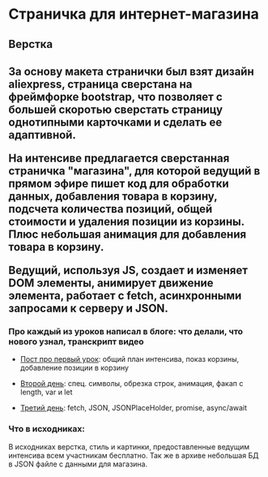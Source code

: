 # Страничка для интернет-магазина

<h2>Верстка<h2>
  За основу макета странички был взят дизайн aliexpress, страница сверстана на фреймфорке bootstrap, что позволяет с большей скоротью сверстать страницу однотипными карточками и сделать ее адаптивной.
  
На интенсиве предлагается сверстанная страничка "магазина", для которой ведущий в прямом эфире пишет код для обработки данных, добавления товара в корзину, подсчета количества позиций, общей стоимости и удаления позиции из корзины. Плюс небольшая анимация для добавления товара в корзину.

Ведущий, используя JS, создает и изменяет DOM элементы, анимирует движение элемента, работает с fetch, асинхронными запросами к серверу и JSON.

### Про каждый из уроков написал в блоге: что делали, что нового узнал, транскрипт видео

  - [Пост про первый урок](http://shevelev.net/blog/2019/02/20/js-shop-day1/): общий план интенсива, показ корзины, добавление позиции в корзину

  - [Второй день](http://shevelev.net/blog/2019/02/24/js-shop-day2/): спец. символы, обрезка строк, анимация, факап с length, var и let

  - [Третий день](http://shevelev.net/blog/2019/02/28/js-shop-day3/): fetch, JSON, JSONPlaceHolder, promise, async/await

### Что в исходниках:

В исходниках верстка, стиль и картинки, предоставленные ведущим интенсива всем участникам бесплатно. Так же в архиве небольшая БД в JSON файле с данными для магазина.

